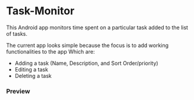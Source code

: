 # Task-Monitor
This Android app monitors time spent on a particular task added to the list of tasks.

The current app looks simple because the focus is to add working functionalities to the app
Which are:
* Adding a task (Name, Description, and Sort Order/priority)
* Editing a task
* Deleting a task

### Preview

